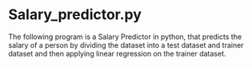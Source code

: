# Salary_predictor.py
The following program is a Salary Predictor in python, that predicts the salary of a person by dividing the dataset into a test dataset and trainer dataset and then applying linear regression on the trainer dataset. 
